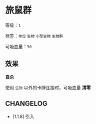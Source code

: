 # 旅鼠群

等级：`1`

标签：`单位` `生物` `小型生物` `生物群`

可吸血量：`50`

## 效果

**自杀**

使用 `生物` 以外的卡牌连接时，可吸血量 **清零**

## CHANGELOG

- [1.1.8] 引入
